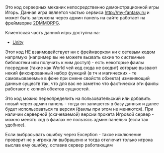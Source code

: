 Это код серверных механик непосредственно демонстрационной игры Игорь.
Данная игра является частью сервиса http://my-fantasy.ru и может быть загружена через админ панель на сайте работает на фреймворке [2DMMORPG](https://github.com/webrobot1/framework-rpg2d).

Клиентская часть данной игры доступна на:
+ [Unity](https://github.com/webrobot1/igor-unity)

Этот код НЕ взаимодействует ни с фреймворком ни с сетевым кодом напрямую (например вы не можете вызвать какие то системные библиотеки или получить к ним доступ) - есть некоторые фаилы посредник (такие как World чей код сюда не входит) которые вызвают некий фиксированный набор функций (в тч и магических - те самовызваеемые в фоне при смене свойств обхекта) изменяющий данные существ так, что для вас не заметно что фактически эти фаилы работают с копией обектов сущностей.

Это код можно переопределить на пользовательский или добавить новый через админ панель - тогда он запишется в базу данных и далее будет использоваться та версия (фаилы при этом не меняются).
При наличии серверной (скачеваемой) версии прокета Игровой сервер - можно менять код в фаилах не пользясь админ панелью (если так удобнее).

Если выбрасывать ошибку через Exception - такое исключение проверит не у игрока ли выбрашено и тогда отключит только игрока выслав ему ошибку, оставив сервер работающим